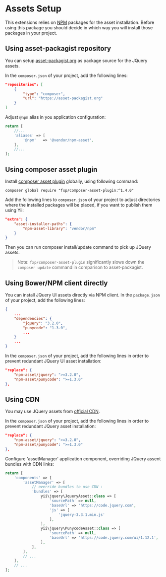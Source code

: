 Assets Setup
============

This extensions relies on [NPM](https://www.npmjs.org/) packages for the asset installation.
Before using this package you should decide in which way you will install those packages in your project.


## Using asset-packagist repository

You can setup [asset-packagist.org](https://asset-packagist.org) as package source for the JQuery assets.

In the `composer.json` of your project, add the following lines:

```json
"repositories": [
    {
        "type": "composer",
        "url": "https://asset-packagist.org"
    }
]
```

Adjust `@npm` alias in you application configuration:

```php
return [
    //...
    'aliases' => [
        '@npm'   => '@vendor/npm-asset',
    ],
    //...
];
```


## Using composer asset plugin

Install [composer asset plugin](https://github.com/francoispluchino/composer-asset-plugin/) globally, using following command:

```
composer global require "fxp/composer-asset-plugin:^1.4.0"
```

Add the following lines to `composer.json` of your project to adjust directories where the installed packages
will be placed, if you want to publish them using Yii:

```json
"extra": {
    "asset-installer-paths": {
        "npm-asset-library": "vendor/npm"
    }
}
```

Then you can run composer install/update command to pick up JQuery assets.

> Note: `fxp/composer-asset-plugin` significantly slows down the `composer update` command in comparison
  to asset-packagist.


## Using Bower/NPM client directly

You can install JQuery UI assets directly via NPM client.
In the `package.json` of your project, add the following lines:

```json
{
    ...
    "dependencies": {
        "jquery": "3.2.0",
        "punycode": "1.3.0",
        ...
    }
    ...
}
```

In the `composer.json` of your project, add the following lines in order to prevent redundant JQuery UI asset installation:

```json
"replace": {
    "npm-asset/jquery": ">=3.2.0",
    "npm-asset/punycode": ">=1.3.0"
},
```


## Using CDN

You may use JQuery assets from [official CDN](https://code.jquery.com/).

In the `composer.json` of your project, add the following lines in order to prevent redundant JQuery asset installation:

```json
"replace": {
    "npm-asset/jquery": ">=3.2.0",
    "npm-asset/punycode": ">=1.3.0"
},
```

Configure 'assetManager' application component, overriding JQuery assent bundles with CDN links:

```php
return [
    'components' => [
        'assetManager' => [
            // override bundles to use CDN :
            'bundles' => [
                yii\jquery\JqueryAsset::class => [
                    'sourcePath' => null,
                    'baseUrl' => 'https://code.jquery.com',
                    'js' => [
                        'jquery-3.3.1.min.js'
                    ],
                ],
                yii\jquery\PunycodeAsset::class => [
                    'sourcePath' => null,
                    'baseUrl' => 'https://code.jquery.com/ui/1.12.1',
                ],
            ],
        ],
        // ...
    ],
    // ...
];
```
